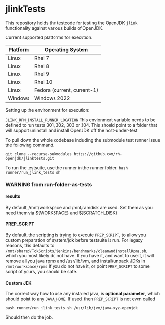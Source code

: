 # jlinkTests

This repository holds the testcode for testing the OpenJDK `jlink` 
functionality against various builds of OpenJDK. 

Current supported platforms for execution.

| Platform | Operating System            | 
|----------|-----------------------------|
| Linux | Rhel 7                      |
| Linux | Rhel 8                     |
| Linux | Rhel 9                      |
| Linux | Rhel 10                     |
|Linux | Fedora (current, current-1) |
| Windows | Windows 2022 |

Setting up the environment for execution:


`JLINK_RPM_INSTALL_RUNNER_LOCATION` This envionment variable needs to be
defined to run tests 301, 302, 303 or 304. This should point to a 
folder that will support uninstall and install OpenJDK off the 
host-under-test.

To pull down the whole codebase including the submodule 
test runner issue the following command.

`git clone --recurse-submodules https://github.com/rh-openjdk/jlinktests.git`

To run the testsuite, use the runner in the runner folder.
`bash runner/run_jlink_tests.sh`

### WARNING from run-folder-as-tests
#### results
By default, /mnt/workspace and /mnt/ramdisk are used. Set them as you need them via ${WORKSPACE} and ${SCRATCH_DISK}
#### PREP_SCRIPT
By default, the scripting is trying to execute `PREP_SCRIPT`, to allow you custom preparation of system/jdk before testsuite is run.
For legacy reasons, this defaults to `/mnt/shared/TckScripts/jenkins/benchmarks/cleanAndInstallRpms.sh`, which you most likely do not have.
If you have it, and want to use it, it will remove all you java rpms and /usr/lib/jvm, and install/unpack JDKs in `/mnt/workspace/rpms`
If you do not have it, or point `PREP_SCRIPT` to some script of yours, you should  be safe.

#### Custom JDK
The correct way how to use any installed java, is **optional parameter**, which should point to any `JAVA_HOME`. If used, then `PREP_SCRIPT` is not even called
```
bash runner/run_jlink_tests.sh /usr/lib/jvm/java-xyz-openjdk
```
Should then do the job.
